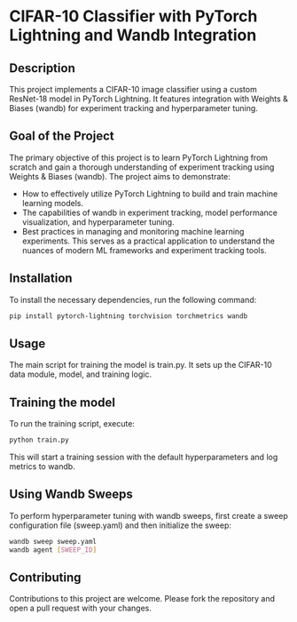 # CIFAR-10 Classifier with PyTorch Lightning and Wandb Integration

## Description
This project implements a CIFAR-10 image classifier using a custom ResNet-18 model in PyTorch Lightning. It features integration with Weights & Biases (wandb) for experiment tracking and hyperparameter tuning.

## Goal of the Project
The primary objective of this project is to learn PyTorch Lightning from scratch and gain a thorough understanding of experiment tracking using Weights & Biases (wandb). The project aims to demonstrate:
- How to effectively utilize PyTorch Lightning to build and train machine learning models.
- The capabilities of wandb in experiment tracking, model performance visualization, and hyperparameter tuning.
- Best practices in managing and monitoring machine learning experiments.
This serves as a practical application to understand the nuances of modern ML frameworks and experiment tracking tools.


## Installation
To install the necessary dependencies, run the following command:
```bash
pip install pytorch-lightning torchvision torchmetrics wandb
```
## Usage
The main script for training the model is train.py. It sets up the CIFAR-10 data module, model, and training logic.

## Training the model
To run the training script, execute:

```bash
python train.py
```
This will start a training session with the default hyperparameters and log metrics to wandb.

## Using Wandb Sweeps

To perform hyperparameter tuning with wandb sweeps, first create a sweep configuration file (sweep.yaml) and then initialize the sweep:

```bash
wandb sweep sweep.yaml
wandb agent [SWEEP_ID]
```

## Contributing
Contributions to this project are welcome. Please fork the repository and open a pull request with your changes.



